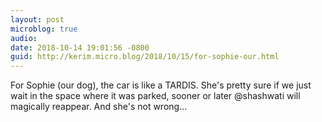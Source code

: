 ```yaml
---
layout: post
microblog: true
audio: 
date: 2018-10-14 19:01:56 -0800
guid: http://kerim.micro.blog/2018/10/15/for-sophie-our.html
---
```

For Sophie (our dog), the car is like a TARDIS. She's pretty sure if we just wait in the space where it was parked, sooner or later @shashwati will magically reappear. And she's not wrong…

